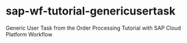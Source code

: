 # sap-wf-tutorial-genericusertask
Generic User Task from the Order Processing Tutorial with SAP Cloud Platform Workflow
